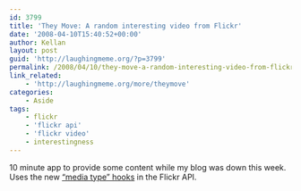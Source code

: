 ```yaml
---
id: 3799
title: 'They Move: A random interesting video from Flickr'
date: '2008-04-10T15:40:52+00:00'
author: Kellan
layout: post
guid: 'http://laughingmeme.org/?p=3799'
permalink: /2008/04/10/they-move-a-random-interesting-video-from-flickr/
link_related:
    - 'http://laughingmeme.org/more/theymove'
categories:
    - Aside
tags:
    - flickr
    - 'flickr api'
    - 'flickr video'
    - interestingness
---
```


10 minute app to provide some content while my blog was down this week. Uses the new [“media type” hooks](http://flickr.com/groups/api/discuss/72157604450378243/) in the Flickr API.